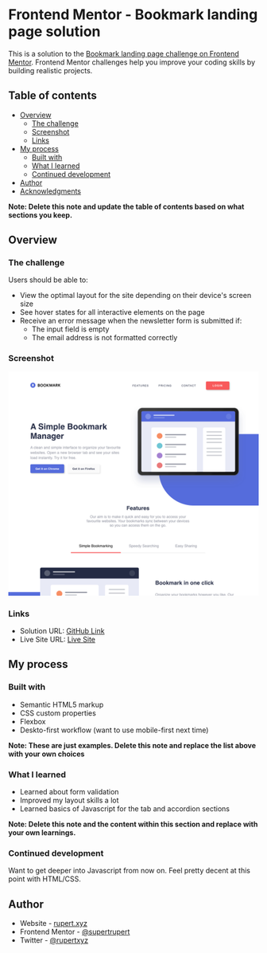 # Frontend Mentor - Bookmark landing page solution

This is a solution to the [Bookmark landing page challenge on Frontend Mentor](https://www.frontendmentor.io/challenges/bookmark-landing-page-5d0b588a9edda32581d29158). Frontend Mentor challenges help you improve your coding skills by building realistic projects. 

## Table of contents

- [Overview](#overview)
  - [The challenge](#the-challenge)
  - [Screenshot](#screenshot)
  - [Links](#links)
- [My process](#my-process)
  - [Built with](#built-with)
  - [What I learned](#what-i-learned)
  - [Continued development](#continued-development)
- [Author](#author)
- [Acknowledgments](#acknowledgments)

**Note: Delete this note and update the table of contents based on what sections you keep.**

## Overview

### The challenge

Users should be able to:

- View the optimal layout for the site depending on their device's screen size
- See hover states for all interactive elements on the page
- Receive an error message when the newsletter form is submitted if:
  - The input field is empty
  - The email address is not formatted correctly

### Screenshot

![Screenshot](images/screenshot.png)

### Links

- Solution URL: [GitHub Link](https://github.com/supertrupert/bookmark-landing-page)
- Live Site URL: [Live Site](https://rupert.xyz/bookmark-landing-page/)

## My process

### Built with

- Semantic HTML5 markup
- CSS custom properties
- Flexbox
- Deskto-first workflow (want to use mobile-first next time)

**Note: These are just examples. Delete this note and replace the list above with your own choices**

### What I learned

- Learned about form validation
- Improved my layout skills a lot
- Learned basics of Javascript for the tab and accordion sections

**Note: Delete this note and the content within this section and replace with your own learnings.**

### Continued development

Want to get deeper into Javascript from now on. Feel pretty decent at this point with HTML/CSS.

## Author

- Website - [rupert.xyz](https://www.rupert.xyz)
- Frontend Mentor - [@supertrupert](https://www.frontendmentor.io/profile/supertrupert)
- Twitter - [@rupertxyz](https://twitter.com/rupertxyz)
